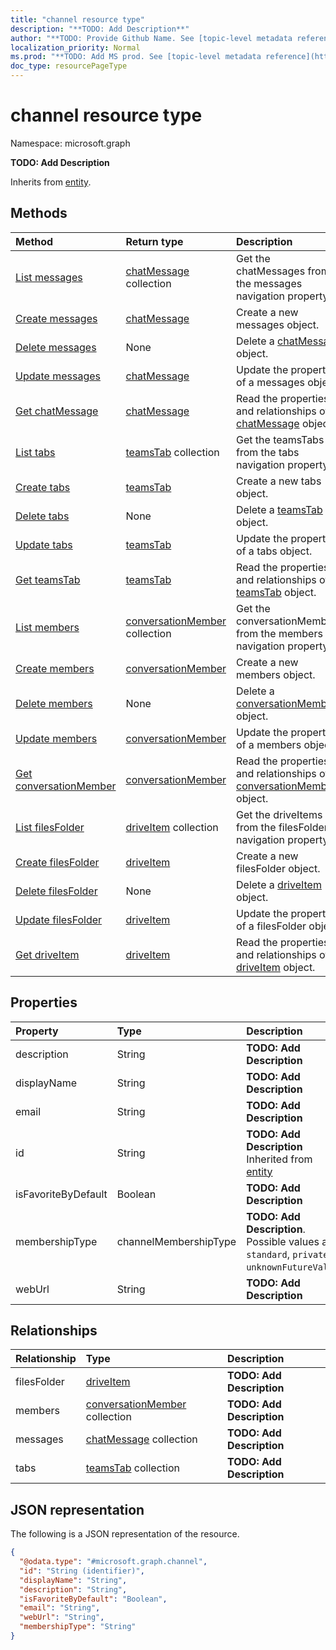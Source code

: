 ```yaml
---
title: "channel resource type"
description: "**TODO: Add Description**"
author: "**TODO: Provide Github Name. See [topic-level metadata reference](https://msgo.azurewebsites.net/add/document/guidelines/metadata.html#topic-level-metadata)**"
localization_priority: Normal
ms.prod: "**TODO: Add MS prod. See [topic-level metadata reference](https://msgo.azurewebsites.net/add/document/guidelines/metadata.html#topic-level-metadata)**"
doc_type: resourcePageType
---
```


# channel resource type


Namespace: microsoft.graph

**TODO: Add Description**


Inherits from [entity](../resources/entity.md).

## Methods
|Method|Return type|Description|
|:---|:---|:---|
|[List messages](../api/channel-list-messages.md)|[chatMessage](../resources/chatmessage.md) collection|Get the chatMessages from the messages navigation property.|
|[Create messages](../api/channel-post-messages.md)|[chatMessage](../resources/chatmessage.md)|Create a new messages object.|
|[Delete messages](../api/channel-delete-messages.md)|None|Delete a [chatMessage](../resources/chatmessage.md) object.|
|[Update messages](../api/channel-update-messages.md)|[chatMessage](../resources/chatmessage.md)|Update the properties of a messages object.|
|[Get chatMessage](../api/chatmessage-get.md)|[chatMessage](../resources/chatmessage.md)|Read the properties and relationships of a [chatMessage](../resources/chatmessage.md) object.|
|[List tabs](../api/channel-list-tabs.md)|[teamsTab](../resources/teamstab.md) collection|Get the teamsTabs from the tabs navigation property.|
|[Create tabs](../api/channel-post-tabs.md)|[teamsTab](../resources/teamstab.md)|Create a new tabs object.|
|[Delete tabs](../api/channel-delete-tabs.md)|None|Delete a [teamsTab](../resources/teamstab.md) object.|
|[Update tabs](../api/channel-update-tabs.md)|[teamsTab](../resources/teamstab.md)|Update the properties of a tabs object.|
|[Get teamsTab](../api/teamstab-get.md)|[teamsTab](../resources/teamstab.md)|Read the properties and relationships of a [teamsTab](../resources/teamstab.md) object.|
|[List members](../api/channel-list-members.md)|[conversationMember](../resources/conversationmember.md) collection|Get the conversationMembers from the members navigation property.|
|[Create members](../api/channel-post-members.md)|[conversationMember](../resources/conversationmember.md)|Create a new members object.|
|[Delete members](../api/channel-delete-members.md)|None|Delete a [conversationMember](../resources/conversationmember.md) object.|
|[Update members](../api/channel-update-members.md)|[conversationMember](../resources/conversationmember.md)|Update the properties of a members object.|
|[Get conversationMember](../api/conversationmember-get.md)|[conversationMember](../resources/conversationmember.md)|Read the properties and relationships of a [conversationMember](../resources/conversationmember.md) object.|
|[List filesFolder](../api/channel-list-filesfolder.md)|[driveItem](../resources/driveitem.md) collection|Get the driveItems from the filesFolder navigation property.|
|[Create filesFolder](../api/channel-post-filesfolder.md)|[driveItem](../resources/driveitem.md)|Create a new filesFolder object.|
|[Delete filesFolder](../api/channel-delete-filesfolder.md)|None|Delete a [driveItem](../resources/driveitem.md) object.|
|[Update filesFolder](../api/channel-update-filesfolder.md)|[driveItem](../resources/driveitem.md)|Update the properties of a filesFolder object.|
|[Get driveItem](../api/driveitem-get.md)|[driveItem](../resources/driveitem.md)|Read the properties and relationships of a [driveItem](../resources/driveitem.md) object.|

## Properties
|Property|Type|Description|
|:---|:---|:---|
|description|String|**TODO: Add Description**|
|displayName|String|**TODO: Add Description**|
|email|String|**TODO: Add Description**|
|id|String|**TODO: Add Description** Inherited from [entity](../resources/entity.md)|
|isFavoriteByDefault|Boolean|**TODO: Add Description**|
|membershipType|channelMembershipType|**TODO: Add Description**. Possible values are: `standard`, `private`, `unknownFutureValue`.|
|webUrl|String|**TODO: Add Description**|

## Relationships
|Relationship|Type|Description|
|:---|:---|:---|
|filesFolder|[driveItem](../resources/driveitem.md)|**TODO: Add Description**|
|members|[conversationMember](../resources/conversationmember.md) collection|**TODO: Add Description**|
|messages|[chatMessage](../resources/chatmessage.md) collection|**TODO: Add Description**|
|tabs|[teamsTab](../resources/teamstab.md) collection|**TODO: Add Description**|

## JSON representation
The following is a JSON representation of the resource.
<!-- {
  "blockType": "resource",
  "keyProperty": "id",
  "@odata.type": "microsoft.graph.channel",
  "baseType": "microsoft.graph.entity",
  "openType": false
}
-->
``` json
{
  "@odata.type": "#microsoft.graph.channel",
  "id": "String (identifier)",
  "displayName": "String",
  "description": "String",
  "isFavoriteByDefault": "Boolean",
  "email": "String",
  "webUrl": "String",
  "membershipType": "String"
}
```

